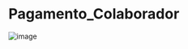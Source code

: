 # Pagamento_Colaborador

![image](https://github.com/EribaldoOliveira/Pagamento_Colaborador/assets/114995774/a2a027db-628f-46b0-b09e-cc433a7f5e1d)
